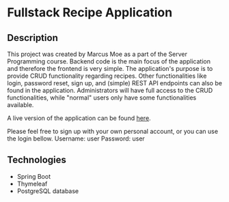 # Fullstack Recipe Application

## Description
This project was created by Marcus Moe as a part of the Server Programming course.
Backend code is the main focus of the application and therefore the frontend is very simple. The application's purpose is to provide CRUD functionality regarding recipes. Other functionalities like login, password reset, sign up, and (simple) REST API endpoints can also be found in the application. Administrators will have full access to the CRUD functionalities, while "normal" users only have some functionalities available. 

A live version of the application can be found [here](https://marcusrecipeproject.herokuapp.com/login).

Please feel free to sign up with your own personal account, or you can use the login bellow. 
Username: user 
Password: user

## Technologies
* Spring Boot
* Thymeleaf
* PostgreSQL database
